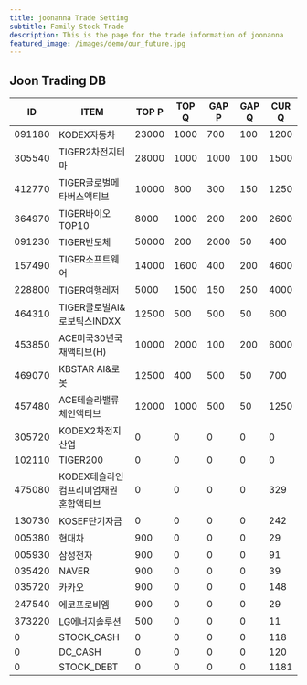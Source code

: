 ```yaml
---
title: joonanna Trade Setting
subtitle: Family Stock Trade
description: This is the page for the trade information of joonanna
featured_image: /images/demo/our_future.jpg
---
```


## Joon Trading DB

|ID|ITEM |TOP P|TOP Q|GAP P|GAP Q|CUR Q|
|--|-----|--|--|--|--|--|
|091180|KODEX자동차|23000|1000|700|100|1200|
|305540|TIGER2차전지테마|28000|1000|1000|100|1500|
|412770|TIGER글로벌메타버스액티브|10000|800|300|150|1250| 
|364970|TIGER바이오TOP10|8000|1000|200|200|2600|
|091230|TIGER반도체|50000|200|2000|50|400|
|157490|TIGER소프트웨어|14000|1600|400|200|4600|
|228800|TIGER여행레저|5000|1500|150|250|4000|
|464310|TIGER글로벌AI&로보틱스INDXX|12500|500|500|50|600|
|453850|ACE미국30년국채액티브(H)|10000|2000|100|200|6000|
|469070|KBSTAR AI&로봇|12500|400|500|50|700|
|457480|ACE테슬라밸류체인액티브|12000|1000|500|50|1250|
|305720|KODEX2차전지산업|0|0|0|0|0|
|102110|TIGER200|0|0|0|0|0|
|475080|KODEX테슬라인컴프리미엄채권혼합액티브|0|0|0|0|329|
|130730|KOSEF단기자금|0|0|0|0|242|
|005380|현대차|900|0|0|0|29|
|005930|삼성전자|900|0|0|0|91|
|035420|NAVER|900|0|0|0|39|
|035720|카카오|900|0|0|0|148|
|247540|에코프로비엠|900|0|0|0|29|
|373220|LG에너지솔루션|500|0|0|0|11|
|0|STOCK_CASH|0|0|0|0|118|
|0|DC_CASH|0|0|0|0|120|
|0|STOCK_DEBT|0|0|0|0|1181|
